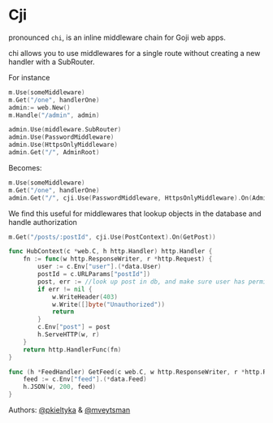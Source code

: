 Cji
===

pronounced `chi`, is an inline middleware chain for Goji web apps.

chi allows you to use middlewares for a single route without creating a new handler with a SubRouter.

For instance

```go
m.Use(someMiddleware)
m.Get("/one", handlerOne)
admin:= web.New()
m.Handle("/admin", admin)

admin.Use(middleware.SubRouter)
admin.Use(PasswordMiddleware)
admin.Use(HttpsOnlyMiddleware)
admin.Get("/", AdminRoot)
```

Becomes:

```go
m.Use(someMiddleware)
m.Get("/one", handlerOne)
admin.Get("/", cji.Use(PasswordMiddleware, HttpsOnlyMiddleware).On(AdminRoot))
```

We find this useful for middlewares that lookup objects in the database and handle authorization

```go
m.Get("/posts/:postId", cji.Use(PostContext).On(GetPost))

func HubContext(c *web.C, h http.Handler) http.Handler {
    fn := func(w http.ResponseWriter, r *http.Request) {
        user := c.Env["user"].(*data.User)
        postId = c.URLParams["postId"])
        post, err := //look up post in db, and make sure user has permissions
        if err != nil {
            w.WriteHeader(403)
            w.Write([]byte("Unauthorized"))
            return
        }
        c.Env["post"] = post
        h.ServeHTTP(w, r)
    }
    return http.HandlerFunc(fn)
}

func (h *FeedHandler) GetFeed(c web.C, w http.ResponseWriter, r *http.Request) {
    feed := c.Env["feed"].(*data.Feed)
    h.JSON(w, 200, feed)
}
```

Authors: [@pkieltyka](https://github.com/pkieltyka) & [@mveytsman](https://github.com/mveytsman)
